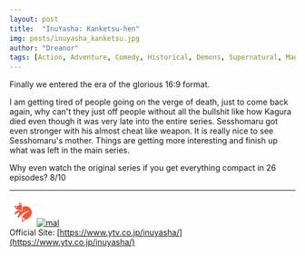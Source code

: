 ```yaml
---
layout: post
title:  "InuYasha: Kanketsu-hen"
img: posts/inuyasha_kanketsu.jpg 
author: "Dreanor"
tags: [Action, Adventure, Comedy, Historical, Demons, Supernatural, Magic, Romance, Fantasy, Shounen, InuYasha]
---
```


Finally we entered the era of the glorious 16:9 format. 

I am getting tired of people going on the verge of death, just to come back again, why can't they just off people without all the bullshit like how Kagura died even though it was very late into the entire series.
Sesshomaru got even stronger with his almost cheat like weapon. It is really nice to see Sesshomaru's mother. Things are getting more interesting and finish up what was left in the main series.
   
Why even watch the original series if you get everything compact in 26 episodes? 8/10

---

[![kitsu](..\assets\img\kitsu.png)](https://kitsu.io/anime/inuyasha-kanketsu-hen)[![mal](..\assets\img\mal.ico)](https://myanimelist.net/anime/6811/InuYasha_TV__Kanketsu-hen)  
Official Site: [https://www.ytv.co.jp/inuyasha/](https://www.ytv.co.jp/inuyasha/)  